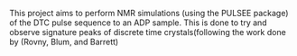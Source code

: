 This project aims to perform NMR simulations (using the PULSEE package) of the DTC pulse sequence to an ADP sample. This is done to try and observe signature peaks of discrete time crystals(following the work done by (Rovny, Blum, and Barrett)
